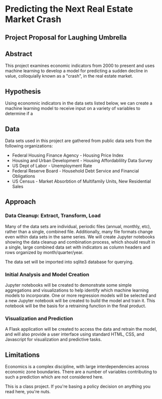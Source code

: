 # Predicting the Next Real Estate Market Crash
## Project Proposal for Laughing Umbrella


## Abstract
This project examines economic indicators from 2000 to present and uses machine learning to develop a model for predicting a sudden decline in value, colloquially known as a "crash", in the real estate market.


## Hypothesis
Using economnic indicators in the data sets listed below, we can create a machine learning model to receive input on a variety of variables to determine if a 
 

## Data
Data sets used in this project are gathered from public data sets from the following organizations:
 - Federal Housing Finance Agency - Housing Price Index
 - Housing and Urban Development - Housing Affordablility Data Survey
 - US Dept of Labor - Unemployment Rate
 - Federal Reserve Board - Household Debt Service and Financial Obligations
 - US Census - Market Absorbtion of Multifamily Units, New Residential Sales


## Approach

### Data Cleanup: Extract, Transform, Load
Many of the data sets are individual, periodic files (annual, monthly, etc), rather than a single, combined file. Additionally, many file formats change even within data sets in the same series. We will create Jupyter notebooks showing the data cleanup and combination process, which should result in a single, large combined data set with indicators as column headers and rows organized by month/quarter/year.

The data set will be imported into sqlite3 database for querying.


### Initial Analysis and Model Creation
Jupyter notebooks will be created to demonstrate some simple aggregations and visualizations to help identify which machine learning models to incorporate. One or more regression models will be selected and a new Jupyter notebook will be created to build the model and train it. This notebook will be the basis for a retraining function in the final product.


### Visualization and Prediction
A Flask application will be created to access the data and retrain the model, and will also provide a user interface using standard HTML, CSS, and Javascript for visualization and predictive tasks. 


## Limitations
Economics is a complex discipline, with large interdependencies across economic zone boundaries. There are a number of variables contributing to such a prediction which are not considered here. 

This is a class project. If you're basing a policy decision on anything you read here, you're nuts.

